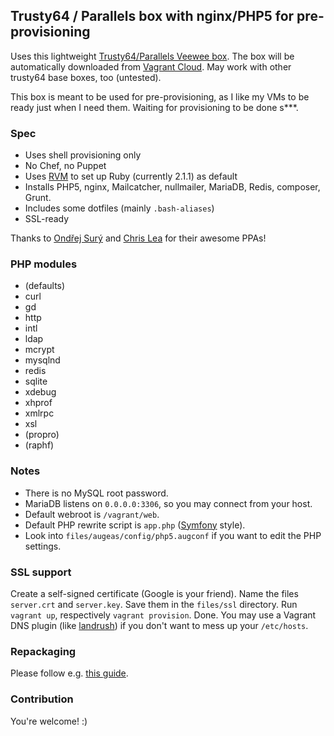 ## Trusty64 / Parallels box with nginx/PHP5 for pre-provisioning

Uses this lightweight [Trusty64/Parallels Veewee box](https://github.com/fza/veewee-trusty64-parallels). The box will be automatically downloaded from [Vagrant Cloud](https://vagrantcloud.com/fza/trusty64). May work with other trusty64 base boxes, too (untested).

This box is meant to be used for pre-provisioning, as I like my VMs to be ready just when I need them. Waiting for provisioning to be done s***.

### Spec

* Uses shell provisioning only
* No Chef, no Puppet
* Uses [RVM](http://rvm.io/) to set up Ruby (currently 2.1.1) as default
* Installs PHP5, nginx, Mailcatcher, nullmailer, MariaDB, Redis, composer, Grunt.
* Includes some dotfiles (mainly `.bash-aliases`)
* SSL-ready

Thanks to [Ondřej Surý](https://launchpad.net/~ondrej) and [Chris Lea](https://launchpad.net/~chris-lea) for their awesome PPAs!

### PHP modules

* (defaults)
* curl
* gd
* http
* intl
* ldap
* mcrypt
* mysqlnd
* redis
* sqlite
* xdebug
* xhprof
* xmlrpc
* xsl
* (propro)
* (raphf)

### Notes

* There is no MySQL root password.
* MariaDB listens on `0.0.0.0:3306`, so you may connect from your host.
* Default webroot is `/vagrant/web`.
* Default PHP rewrite script is `app.php` ([Symfony](http://symfony.com/) style).
* Look into `files/augeas/config/php5.augconf` if you want to edit the PHP settings.

### SSL support

Create a self-signed certificate (Google is your friend). Name the files `server.crt` and `server.key`. Save them in the `files/ssl` directory. Run `vagrant up`, respectively `vagrant provision`. Done. You may use a Vagrant DNS plugin (like [landrush](https://github.com/phinze/landrush)) if you don't want to mess up your `/etc/hosts`.

### Repackaging

Please follow e.g. [this guide](http://abhishek-tiwari.com/hacking/creating-a-new-vagrant-base-box-from-an-existing-vm).

### Contribution

You're welcome! :)
